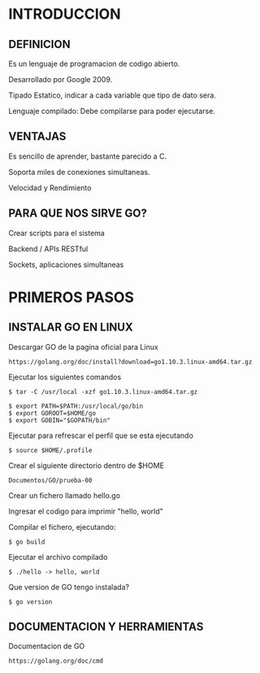 INTRODUCCION
===

## DEFINICION

Es un lenguaje de programacion de codigo abierto.

Desarrollado por Google 2009.

Tipado Estatico, indicar a cada variable que tipo de dato sera.

Lenguaje compilado: Debe compilarse para poder ejecutarse.

## VENTAJAS

Es sencillo de aprender, bastante parecido a C.

Soporta miles de conexiones simultaneas.

Velocidad y Rendimiento

## PARA QUE NOS SIRVE GO?

Crear scripts para el sistema

Backend / APIs RESTful

Sockets, aplicaciones simultaneas

PRIMEROS PASOS
===

## INSTALAR GO EN LINUX
		
Descargar GO de la pagina oficial para Linux

	https://golang.org/doc/install?download=go1.10.3.linux-amd64.tar.gz

Ejecutar los siguientes comandos
		
	$ tar -C /usr/local -xzf go1.10.3.linux-amd64.tar.gz
		
	$ export PATH=$PATH:/usr/local/go/bin
	$ export GOROOT=$HOME/go
	$ export GOBIN="$GOPATH/bin"

Ejecutar para refrescar el perfil que se esta ejecutando

	$ source $HOME/.profile
	
Crear el siguiente directorio dentro de $HOME
		
	Documentos/GO/prueba-00

Crear un fichero llamado hello.go

Ingresar el codigo para imprimir "hello, world"

Compilar el fichero, ejecutando:
		
	$ go build

Ejecutar el archivo compilado
		
	$ ./hello -> hello, world
		
Que version de GO tengo instalada?
	
	$ go version

## DOCUMENTACION Y HERRAMIENTAS

Documentacion de GO
	
	https://golang.org/doc/cmd

	
		
	
